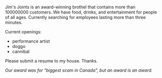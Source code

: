 Jim's Joints is an award-winning brothel that contains more than 100000000 customers.
We have food, drinks, and entertainment for people of all ages.
Currently searching for employees lasting more than three minutes.

Current openings:

- performance artist
- doggo
- cannibal

Please submit a resume to my house. Thanks.

_Our award was for "biggest scam in Canada",
but an award is an award._
